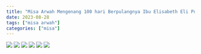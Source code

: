 ```yaml
---
title: "Misa Arwah Mengenang 100 hari Berpulangnya Ibu Elisabeth Eli Puspawati "
date: 2023-08-28
tags: ["misa arwah"]
categories: ["misa"]
---
```

![](/img/misa28agt23.avif) ![](/img/misa28agt231.avif) ![](/img/misa28agt232.avif) ![](/img/misa28agt233.avif) ![](/img/misa28agt234.avif) ![](/img/misa28agt235.avif) 